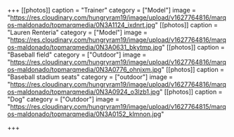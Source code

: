 +++
[[photos]]
caption = "Trainer"
category = ["Model"]
image = "https://res.cloudinary.com/hungryram19/image/upload/v1627764816/marqos-maldonado/topmarqmedia/0N3A1124_ixdnrt.jpg"
[[photos]]
caption = "Lauren Renteria"
category = ["Model"]
image = "https://res.cloudinary.com/hungryram19/image/upload/v1627764816/marqos-maldonado/topmarqmedia/0N3A0631_bkytmp.jpg"
[[photos]]
caption = "Baseball field"
category = ["Outdoor"]
image = "https://res.cloudinary.com/hungryram19/image/upload/v1627764816/marqos-maldonado/topmarqmedia/0N3A0776_ohnjxm.jpg"
[[photos]]
caption = "Baseball stadium seats"
category = ["outdoor"]
image = "https://res.cloudinary.com/hungryram19/image/upload/v1627764816/marqos-maldonado/topmarqmedia/0N3A0924_o3lzb1.jpg"
[[photos]]
caption = "Dog"
category = ["Outdoor"]
image = "https://res.cloudinary.com/hungryram19/image/upload/v1627764815/marqos-maldonado/topmarqmedia/0N3A0152_klmnon.jpg"

+++
